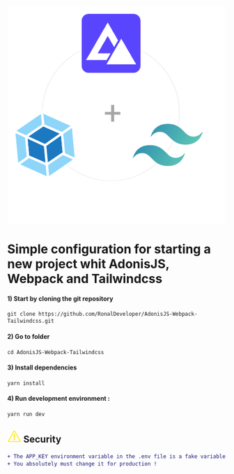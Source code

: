 ![project logo](./public/images/banner.png "project logo")

# Simple configuration for starting a new project whit AdonisJS, Webpack and Tailwindcss

#### 1) Start by cloning the git repository

```shell
git clone https://github.com/RonalDeveloper/AdonisJS-Webpack-Tailwindcss.git
```
#### 2) Go to folder

```shell
cd AdonisJS-Webpack-Tailwindcss
```
#### 3) Install dependencies

```shell
yarn install
```
#### 4) Run development environment :

```shell
yarn run dev
```
## ![project logo](./public/images/warning.png "project logo") Security

```diff
+ The APP_KEY environment variable in the .env file is a fake variable. 
+ You absolutely must change it for production !
```


